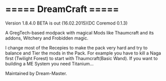 ===== DreamCraft =====
=====================================================

Version 1.8.4.0 BETA is out (16.02.2015)(DC Coremod 0.1.3)

A GregTech-based modpack with magical Mods like Thaumcraft and its addons, Witchery and Frobidden magic.

I change most of the Recepies to make the pack very hard and try to balance and Tier the mods in the Pack. 
For example you have to kill a Naga first (Twilight Forest) to start with Thaumcraft(Basic Wand). 
If you want to building a ME System you need Titanium...

Maintained by Dream-Master.
